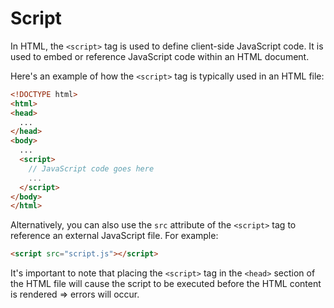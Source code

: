 # Script

In HTML, the `<script>` tag is used to define client-side JavaScript code. It is used to embed or reference JavaScript code within an HTML document. 

Here's an example of how the `<script>` tag is typically used in an HTML file:

```html
<!DOCTYPE html>
<html>
<head>
  ...
</head>
<body>
  ...
  <script>
    // JavaScript code goes here
    ...
  </script>
</body>
</html>
```

Alternatively, you can also use the `src` attribute of the `<script>` tag to reference an external JavaScript file. For example:

```html
<script src="script.js"></script>
```

It's important to note that placing the `<script>` tag in the `<head>` section of the HTML file will cause the script to be executed before the HTML content is rendered => errors will occur. 

